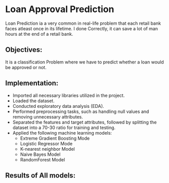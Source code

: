 #  Loan Approval Prediction
                                                                                  
Loan Prediction ia a very common in real-life problem that each retail bank faces atleast once in its lifetime. I done Correctly, it can save a lot of man hours at the end of a retail bank.
## Objectives:
It is a classification Problem where we have to predict whether a loan would be approved or not.

## Implementation:

- Imported all necessary libraries utilized in the project.
- Loaded the dataset.
- Conducted exploratory data analysis (EDA).
- Performed preprocessing tasks, such as handling null values and removing unnecessary attributes.
- Separated the features and target attributes, followed by splitting the dataset into a 70-30 ratio for training and testing.
- Applied the following machine learning models:
  - Extreme Gradient Boosting Mode
  - Logistic Regressor Mode
  - K-nearest neighbor Model
  - Naive Bayes Model
  - RandomForest Model

## Results of All models:



